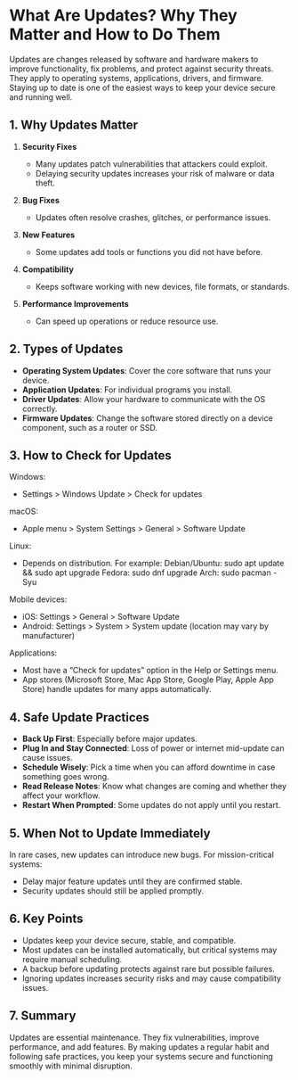 # What Are Updates? Why They Matter and How to Do Them

Updates are changes released by software and hardware makers to improve functionality, fix problems, and protect against security threats. They apply to operating systems, applications, drivers, and firmware. Staying up to date is one of the easiest ways to keep your device secure and running well.

## 1. Why Updates Matter

1. **Security Fixes**
   - Many updates patch vulnerabilities that attackers could exploit.
   - Delaying security updates increases your risk of malware or data theft.

2. **Bug Fixes**
   - Updates often resolve crashes, glitches, or performance issues.

3. **New Features**
   - Some updates add tools or functions you did not have before.

4. **Compatibility**
   - Keeps software working with new devices, file formats, or standards.

5. **Performance Improvements**
   - Can speed up operations or reduce resource use.

## 2. Types of Updates

- **Operating System Updates**: Cover the core software that runs your device.
- **Application Updates**: For individual programs you install.
- **Driver Updates**: Allow your hardware to communicate with the OS correctly.
- **Firmware Updates**: Change the software stored directly on a device component, such as a router or SSD.

## 3. How to Check for Updates

Windows:
- Settings > Windows Update > Check for updates

macOS:
- Apple menu > System Settings > General > Software Update

Linux:
- Depends on distribution. For example:
  Debian/Ubuntu: sudo apt update && sudo apt upgrade
  Fedora: sudo dnf upgrade
  Arch: sudo pacman -Syu

Mobile devices:
- iOS: Settings > General > Software Update
- Android: Settings > System > System update (location may vary by manufacturer)

Applications:
- Most have a “Check for updates” option in the Help or Settings menu.
- App stores (Microsoft Store, Mac App Store, Google Play, Apple App Store) handle updates for many apps automatically.

## 4. Safe Update Practices

- **Back Up First**: Especially before major updates.
- **Plug In and Stay Connected**: Loss of power or internet mid-update can cause issues.
- **Schedule Wisely**: Pick a time when you can afford downtime in case something goes wrong.
- **Read Release Notes**: Know what changes are coming and whether they affect your workflow.
- **Restart When Prompted**: Some updates do not apply until you restart.

## 5. When Not to Update Immediately

In rare cases, new updates can introduce new bugs. For mission-critical systems:
- Delay major feature updates until they are confirmed stable.
- Security updates should still be applied promptly.

## 6. Key Points

- Updates keep your device secure, stable, and compatible.
- Most updates can be installed automatically, but critical systems may require manual scheduling.
- A backup before updating protects against rare but possible failures.
- Ignoring updates increases security risks and may cause compatibility issues.

## 7. Summary

Updates are essential maintenance. They fix vulnerabilities, improve performance, and add features. By making updates a regular habit and following safe practices, you keep your systems secure and functioning smoothly with minimal disruption.

